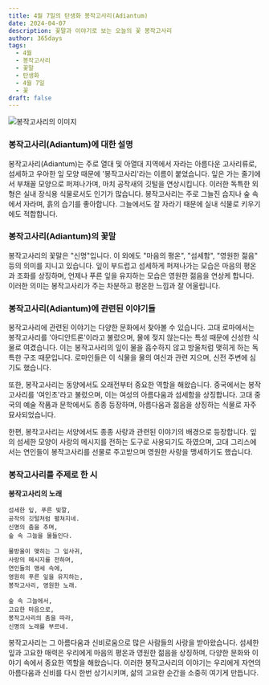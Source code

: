 ```yaml
---
title: 4월 7일의 탄생화 봉작고사리(Adiantum)
date: 2024-04-07
description: 꽃말과 이야기로 보는 오늘의 꽃 봉작고사리
author: 365days
tags:
  - 4월
  - 봉작고사리
  - 꽃말
  - 탄생화
  - 4월 7일
  - 꽃
draft: false
---
```


![봉작고사리의 이미지](https://cdn.pixabay.com/photo/2024/06/15/07/09/fern-fronds-8831122_960_720.jpg#center)


### 봉작고사리(Adiantum)에 대한 설명

봉작고사리(Adiantum)는 주로 열대 및 아열대 지역에서 자라는 아름다운 고사리류로, 섬세하고 우아한 잎 모양 때문에 '봉작고사리'라는 이름이 붙었습니다. 잎은 가는 줄기에서 부채꼴 모양으로 퍼져나가며, 마치 공작새의 깃털을 연상시킵니다. 이러한 독특한 외형은 실내 장식용 식물로서도 인기가 많습니다. 봉작고사리는 주로 그늘진 습지나 숲 속에서 자라며, 흙의 습기를 좋아합니다. 그늘에서도 잘 자라기 때문에 실내 식물로 키우기에도 적합합니다.

### 봉작고사리(Adiantum)의 꽃말

봉작고사리의 꽃말은 "신명"입니다. 이 외에도 "마음의 평온", "섬세함", "영원한 젊음" 등의 의미를 지니고 있습니다. 잎이 부드럽고 섬세하게 퍼져나가는 모습은 마음의 평온과 조화를 상징하며, 언제나 푸른 잎을 유지하는 모습은 영원한 젊음을 연상케 합니다. 이러한 의미는 봉작고사리가 주는 차분하고 평온한 느낌과 잘 어울립니다.

### 봉작고사리(Adiantum)에 관련된 이야기들

봉작고사리에 관련된 이야기는 다양한 문화에서 찾아볼 수 있습니다. 고대 로마에서는 봉작고사리를 '아디안트론'이라고 불렀으며, 물에 젖지 않는다는 특성 때문에 신성한 식물로 여겼습니다. 이는 봉작고사리의 잎이 물을 흡수하지 않고 방울처럼 맺히게 하는 독특한 구조 때문입니다. 로마인들은 이 식물을 물의 여신과 관련 지으며, 신전 주변에 심기도 했습니다.

또한, 봉작고사리는 동양에서도 오래전부터 중요한 역할을 해왔습니다. 중국에서는 봉작고사리를 '여인초'라고 불렀으며, 이는 여성의 아름다움과 섬세함을 상징합니다. 고대 중국의 예술 작품과 문학에서도 종종 등장하며, 아름다움과 젊음을 상징하는 식물로 자주 묘사되었습니다.

한편, 봉작고사리는 서양에서도 종종 사랑과 관련된 이야기의 배경으로 등장합니다. 잎의 섬세한 모양이 사랑의 메시지를 전하는 도구로 사용되기도 하였으며, 고대 그리스에서는 연인들이 봉작고사리를 선물로 주고받으며 영원한 사랑을 맹세하기도 했습니다.

### 봉작고사리를 주제로 한 시

**봉작고사리의 노래**

```
섬세한 잎, 푸른 빛깔,  
공작의 깃털처럼 펼쳐지네.  
신명의 춤을 추며,  
숲 속 그늘을 물들인다.

물방울이 맺히는 그 잎사귀,  
사랑의 메시지를 전하며,  
연인들의 맹세 속에,  
영원히 푸른 잎을 유지하는,  
봉작고사리, 영원한 노래.

숲 속 그늘에서,  
고요한 마음으로,  
봉작고사리의 춤을 따라,  
신명의 노래를 부르네.
```

봉작고사리는 그 아름다움과 신비로움으로 많은 사람들의 사랑을 받아왔습니다. 섬세한 잎과 고요한 매력은 우리에게 마음의 평온과 영원한 젊음을 상징하며, 다양한 문화와 이야기 속에서 중요한 역할을 해왔습니다. 이러한 봉작고사리의 이야기는 우리에게 자연의 아름다움과 신비를 다시 한번 상기시키며, 삶의 고요한 순간을 소중히 여기게 만듭니다.